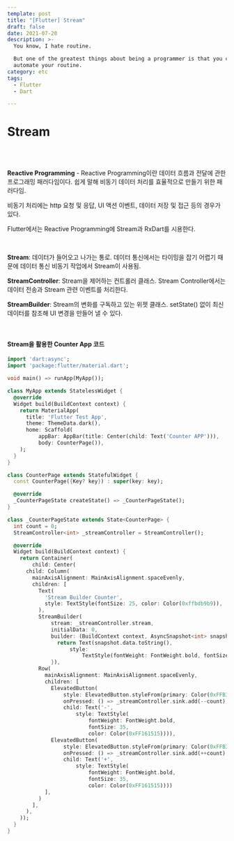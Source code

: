 ```yaml
---
template: post
title: "[Flutter] Stream"
draft: false
date: 2021-07-20
description: >-
  You know, I hate routine.

  But one of the greatest things about being a programmer is that you can
  automate your routine.
category: etc
tags:
  - Flutter
  - Dart

---
```




# Stream

<br/>

<br/>

**Reactive Programming** - Reactive Programming이란 데이터 흐름과 전달에 관한 프로그래밍 패러다임이다. 쉽게 말해 비동기 데이터 처리를 효율적으로 만들기 위한 패러다임.

비동기 처리에는 http 요청 및 응답, UI 액션 이벤트, 데이터 저장 및 접근 등의 경우가 있다.

Flutter에서는 Reactive Programming에 Stream과 RxDart를 시용한다.

<br/>

**Stream**:  데이터가 들어오고 나가는 통로. 데이터 통신에서는 타이밍을 잡기 어렵기 때문에 데이터 통신 비동기 작업에서 Stream이 사용됨.

**StreamController**: Stream을 제어하는 컨트롤러 클래스. Stream Controller에서는 데이터 전송과 Stream 관련 이벤트를 처리한다.

**StreamBuilder**: Stream의 변화를 구독하고 있는 위젯 클래스. setState() 없이 최신 데이터를 참조해 UI 변경을 만들어 낼 수 있다.

<br/>

#### **Stream을 활용한 Counter App 코드**

```dart
import 'dart:async';
import 'package:flutter/material.dart';

void main() => runApp(MyApp());

class MyApp extends StatelessWidget {
  @override
  Widget build(BuildContext context) {
    return MaterialApp(
      title: 'Flutter Test App',
      theme: ThemeData.dark(),
      home: Scaffold(
          appBar: AppBar(title: Center(child: Text('Counter APP'))),
          body: CounterPage()),
    );
  }
}

class CounterPage extends StatefulWidget {
  const CounterPage({Key? key}) : super(key: key);

  @override
  _CounterPageState createState() => _CounterPageState();
}

class _CounterPageState extends State<CounterPage> {
  int count = 0;
  StreamController<int> _streamController = StreamController();

  @override
  Widget build(BuildContext context) {
    return Container(
        child: Center(
      child: Column(
        mainAxisAlignment: MainAxisAlignment.spaceEvenly,
        children: [
          Text(
            'Stream Builder Counter',
            style: TextStyle(fontSize: 25, color: Color(0xffbdb9b9)),
          ),
          StreamBuilder(
              stream: _streamController.stream,
              initialData: 0,
              builder: (BuildContext context, AsyncSnapshot<int> snapshot) {
                return Text(snapshot.data.toString(),
                    style:
                        TextStyle(fontWeight: FontWeight.bold, fontSize: 45));
              }),
          Row(
            mainAxisAlignment: MainAxisAlignment.spaceEvenly,
            children: [
              ElevatedButton(
                  style: ElevatedButton.styleFrom(primary: Color(0xFFB3AEAE)),
                  onPressed: () => _streamController.sink.add(--count),
                  child: Text('-',
                      style: TextStyle(
                          fontWeight: FontWeight.bold,
                          fontSize: 35,
                          color: Color(0xFF161515)))),
              ElevatedButton(
                  style: ElevatedButton.styleFrom(primary: Color(0xFFB3AEAE)),
                  onPressed: () => _streamController.sink.add(++count),
                  child: Text('+',
                      style: TextStyle(
                          fontWeight: FontWeight.bold,
                          fontSize: 35,
                          color: Color(0xFF161515))))
            ],
          )
        ],
      ),
    ));
  }
}

```

#### <br/>

<br/>

<br/>
